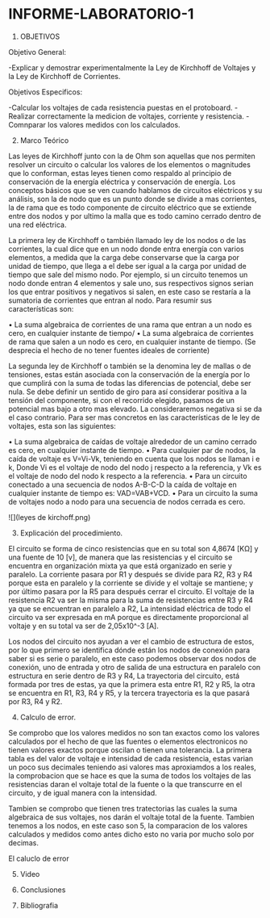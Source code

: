 # INFORME-LABORATORIO-1
1) OBJETIVOS

Objetivo General: 

-Explicar y demostrar experimentalmente la Ley de Kirchhoff de Voltajes y la Ley de Kirchhoff de Corrientes.

Objetivos Especificos:

-Calcular los voltajes de cada resistencia puestas en el protoboard.
-Realizar correctamente la medicion de voltajes, corriente y resistencia.
-Comnparar los valores medidos con los calculados.

2) Marco Teórico

Las leyes de Kirchhoff junto con la de Ohm son aquellas que nos permiten resolver un circuito o calcular los valores de los elementos o magnitudes que lo conforman, estas leyes tienen como respaldo al principio de conservación de la energía eléctrica y conservación de energía.
Los conceptos básicos que se ven cuando hablamos de circuitos eléctricos y su análisis, son la de nodo que es un punto donde se divide a mas corrientes, la de rama que es todo componente de circuito eléctrico que se extiende entre dos nodos y por ultimo la malla que es todo camino cerrado dentro de una red eléctrica.

La primera ley de Kirchhoff o también llamado ley de los nodos o de las corrientes, la cual dice que en un nodo donde entra energía con varios elementos, a medida que la carga debe conservarse que la carga por unidad de tiempo, que llega a el debe ser igual a la carga por unidad de tiempo que sale del mismo nodo.
Por ejemplo, si un circuito tenemos un nodo donde entran 4 elementos y sale uno, sus respectivos signos serian los que entrar positivos y negativos si salen, en este caso se restaría a la sumatoria de corrientes que entran al nodo. Para resumir sus características son:

•	La suma algebraica de corrientes de una rama que entran a un nodo es cero, en cualquier instante de tiempo/
•	La suma algebraica de corrientes de rama que salen a un nodo es cero, en cualquier instante de tiempo. (Se desprecia el hecho de no tener fuentes ideales de corriente)


La segunda ley de Kirchhoff o también se la denomina ley de mallas o de tensiones, estas están asociada con la conservación de la energía por lo que cumplirá con la suma de todas las diferencias de potencial, debe ser nula. Se debe definir un sentido de giro para así considerar positiva a la tensión del componente, si con el recorrido elegido, pasamos de un potencial mas bajo a otro mas elevado. La consideraremos negativa si se da el caso contrario. Para ser mas concretos en las características de le ley de voltajes, esta son las siguientes:

•	La suma algebraica de caídas de voltaje alrededor de un camino cerrado es cero, en cualquier instante de tiempo.
•	Para cualquier par de nodos, la caída de voltaje es V=Vi-Vk, teniendo en cuenta que los nodos se llaman i e k, Donde Vi es el voltaje de nodo del nodo j respecto a la referencia, y Vk es el voltaje de nodo del nodo k respecto a la referencia.
•	Para un circuito conectado a una secuencia de nodos A-B-C-D la caída de voltaje en cualquier instante de tiempo es: VAD=VAB+VCD.
•	Para un circuito la suma de voltajes nodo a nodo para una secuencia de nodos cerrada es cero.




![](leyes de kirchoff.png)





3) Explicación del procedimiento.

El circuito se forma de cinco resistencias que en su total son 4,8674 [KΩ] y una fuente de 10 [v], de manera que las resistencias y el circuito se encuentra en organización mixta ya que está organizado en serie y paralelo. La corriente pasara por R1 y después se divide para R2, R3 y R4 porque esta en paralelo y la corriente se divide y el voltaje se mantiene; y por último pasara por la R5 para después cerrar el circuito. El voltaje de la resistencia R2 va ser la misma para la suma de resistencias entre R3 y R4 ya que se encuentran en paralelo a R2, La intensidad eléctrica de todo el circuito va ser expresada en mA porque es directamente proporcional al voltaje y en su total va ser de 2,05x10^-3 [A].

Los nodos del circuito nos ayudan a ver el cambio de estructura de estos, por lo que primero  se identifica dónde están los nodos de conexión para saber si es serie o paralelo, en este caso podemos observar dos nodos de conexión, uno de entrada y otro de salida de una estructura en paralelo con estructura en serie dentro de R3 y R4, La trayectoria del circuito, está formada por tres de estas, ya que la primera esta entre R1, R2 y R5, la otra se encuentra en R1, R3, R4 y R5, y la tercera trayectoria es la que pasará por R3, R4 y R2.

4) Calculo de error.

Se comprobo que los valores medidos no son tan exactos como los valores calculados por el hecho de que las fuentes o elementos electronicos no tienen valores exactos porque oscilan o tienen una tolerancia. La primera tabla es del valor de voltaje e intensidad de cada resistencia, estas varian un poco sus decimales teniendo asi valores mas aproxiamdos a los reales, la comprobacion que se hace es que la suma de todos los voltajes de las resistencias daran el voltaje total de la fuente o la que transcurre en el circuito, y de igual manera con la intensidad.

Tambien se comprobo que tienen tres tratectorias  las cuales la suma algebraica de sus voltajes, nos darán el voltaje total de la fuente. Tambien tenemos a los nodos, en este caso son 5, la comparacion de los valores calculados y medidos como antes dicho esto no varia por mucho solo por decimas.

El caluclo de error










5) Video

6) Conclusiones

7) Bibliografia


